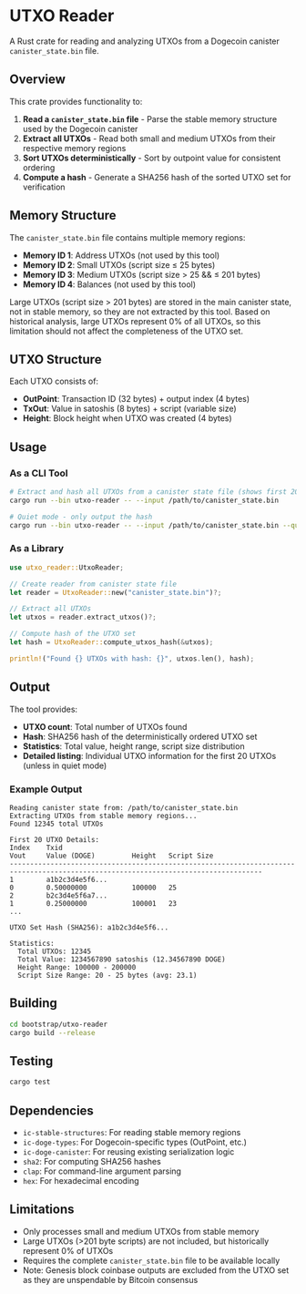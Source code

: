 # UTXO Reader

A Rust crate for reading and analyzing UTXOs from a Dogecoin canister `canister_state.bin` file.

## Overview

This crate provides functionality to:

1. **Read a `canister_state.bin` file** - Parse the stable memory structure used by the Dogecoin canister
2. **Extract all UTXOs** - Read both small and medium UTXOs from their respective memory regions  
3. **Sort UTXOs deterministically** - Sort by outpoint value for consistent ordering
4. **Compute a hash** - Generate a SHA256 hash of the sorted UTXO set for verification

## Memory Structure

The `canister_state.bin` file contains multiple memory regions:

- **Memory ID 1**: Address UTXOs (not used by this tool)
- **Memory ID 2**: Small UTXOs (script size ≤ 25 bytes) 
- **Memory ID 3**: Medium UTXOs (script size > 25 && ≤ 201 bytes)
- **Memory ID 4**: Balances (not used by this tool)

Large UTXOs (script size > 201 bytes) are stored in the main canister state, not in stable memory, so they are not extracted by this tool. Based on historical analysis, large UTXOs represent 0% of all UTXOs, so this limitation should not affect the completeness of the UTXO set.

## UTXO Structure

Each UTXO consists of:
- **OutPoint**: Transaction ID (32 bytes) + output index (4 bytes) 
- **TxOut**: Value in satoshis (8 bytes) + script (variable size)
- **Height**: Block height when UTXO was created (4 bytes)

## Usage

### As a CLI Tool

```bash
# Extract and hash all UTXOs from a canister state file (shows first 20 UTXOs)
cargo run --bin utxo-reader -- --input /path/to/canister_state.bin

# Quiet mode - only output the hash
cargo run --bin utxo-reader -- --input /path/to/canister_state.bin --quiet
```

### As a Library

```rust
use utxo_reader::UtxoReader;

// Create reader from canister state file
let reader = UtxoReader::new("canister_state.bin")?;

// Extract all UTXOs
let utxos = reader.extract_utxos()?;

// Compute hash of the UTXO set
let hash = UtxoReader::compute_utxos_hash(&utxos);

println!("Found {} UTXOs with hash: {}", utxos.len(), hash);
```

## Output

The tool provides:

- **UTXO count**: Total number of UTXOs found
- **Hash**: SHA256 hash of the deterministically ordered UTXO set
- **Statistics**: Total value, height range, script size distribution
- **Detailed listing**: Individual UTXO information for the first 20 UTXOs (unless in quiet mode)

### Example Output

```
Reading canister state from: /path/to/canister_state.bin
Extracting UTXOs from stable memory regions...
Found 12345 total UTXOs

First 20 UTXO Details:
Index    Txid                                                             Vout     Value (DOGE)         Height   Script Size
------------------------------------------------------------------------------------------------------------------------------------
1        a1b2c3d4e5f6...                                                  0        0.50000000           100000   25
2        b2c3d4e5f6a7...                                                  1        0.25000000           100001   23
...

UTXO Set Hash (SHA256): a1b2c3d4e5f6...

Statistics:
  Total UTXOs: 12345
  Total Value: 1234567890 satoshis (12.34567890 DOGE)
  Height Range: 100000 - 200000
  Script Size Range: 20 - 25 bytes (avg: 23.1)
```

## Building

```bash
cd bootstrap/utxo-reader
cargo build --release
```

## Testing

```bash
cargo test
```

## Dependencies

- `ic-stable-structures`: For reading stable memory regions
- `ic-doge-types`: For Dogecoin-specific types (OutPoint, etc.)
- `ic-doge-canister`: For reusing existing serialization logic
- `sha2`: For computing SHA256 hashes
- `clap`: For command-line argument parsing
- `hex`: For hexadecimal encoding

## Limitations

- Only processes small and medium UTXOs from stable memory
- Large UTXOs (>201 byte scripts) are not included, but historically represent 0% of UTXOs
- Requires the complete `canister_state.bin` file to be available locally
- Note: Genesis block coinbase outputs are excluded from the UTXO set as they are unspendable by Bitcoin consensus
